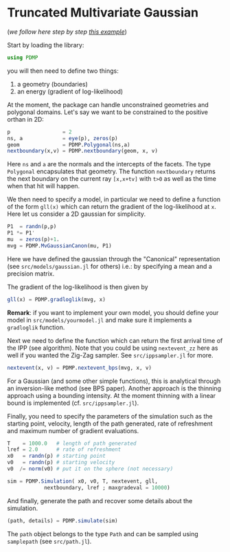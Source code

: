 
<a id='Truncated-Multivariate-Gaussian-1'></a>

# Truncated Multivariate Gaussian


(*we follow here step by step [this example](https://github.com/alan-turing-institute/PDMP.jl/blob/master/example/bps_mvg_constr.jl)*)


Start by loading the library:


```julia
using PDMP
```


you will then need to define two things:


1. a geometry (boundaries)
2. an energy (gradient of log-likelihood)


At the moment, the package can handle unconstrained geometries and polygonal domains. Let's say we want to be constrained to the positive orthan in 2D:


```julia
p                 = 2
ns, a             = eye(p), zeros(p)
geom              = PDMP.Polygonal(ns,a)
nextboundary(x,v) = PDMP.nextboundary(geom, x, v)
```


Here `ns` and `a` are the normals and the intercepts of the facets. The type `Polygonal` encapsulates that geometry. The function `nextboundary` returns the next boundary on the current ray `[x,x+tv]` with `t>0` as well as the time when that hit will happen.


We then need to specify a model, in particular we need to define a function of the form `gll(x)` which can return the gradient of the log-likelihood at `x`. Here let us consider a 2D gaussian for simplicity.


```julia
P1  = randn(p,p)
P1 *= P1'
mu  = zeros(p)+1.
mvg = PDMP.MvGaussianCanon(mu, P1)
```


Here we have defined the gaussian through the "Canonical" representation (see `src/models/gaussian.jl` for others) i.e.: by specifying a mean and a precision matrix.


The gradient of the log-likelihood is then given by


```julia
gll(x) = PDMP.gradloglik(mvg, x)
```


**Remark**: if you want to implement your own model, you should define your model in `src/models/yourmodel.jl` and make sure it implements a `gradloglik` function.


Next we need to define the function which can return the first arrival time of the IPP (see algorithm). Note that you could be using `nextevent_zz` here as well if you wanted the Zig-Zag sampler. See `src/ippsampler.jl` for more.


```julia
nextevent(x, v) = PDMP.nextevent_bps(mvg, x, v)
```


For a Gaussian (and some other simple functions), this is analytical through an inversion-like method (see BPS paper). Another approach is the thinning approach using a bounding intensity. At the moment thinning with a linear bound is implemented (cf. `src/ippsampler.jl`).


Finally, you need to specify the parameters of the simulation such as the starting point, velocity, length of the path generated, rate of refreshment and maximum number of gradient evaluations.


```julia
T    = 1000.0   # length of path generated
lref = 2.0      # rate of refreshment
x0   = randn(p) # starting point
v0   = randn(p) # starting velocity
v0  /= norm(v0) # put it on the sphere (not necessary)

sim = PDMP.Simulation( x0, v0, T, nextevent, gll,
            nextboundary, lref ; maxgradeval = 10000)
```


And finally, generate the path and recover some details about the simulation.


```julia
(path, details) = PDMP.simulate(sim)
```


The `path` object belongs to the type `Path` and can be sampled using `samplepath` (see `src/path.jl`).

